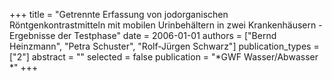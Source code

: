+++
title = "Getrennte Erfassung von jodorganischen Röntgenkontrastmitteln mit mobilen Urinbehältern in zwei Krankenhäusern - Ergebnisse der Testphase"
date = 2006-01-01
authors = ["Bernd Heinzmann", "Petra Schuster", "Rolf-Jürgen Schwarz"]
publication_types = ["2"]
abstract = ""
selected = false
publication = "*GWF Wasser/Abwasser *"
+++

